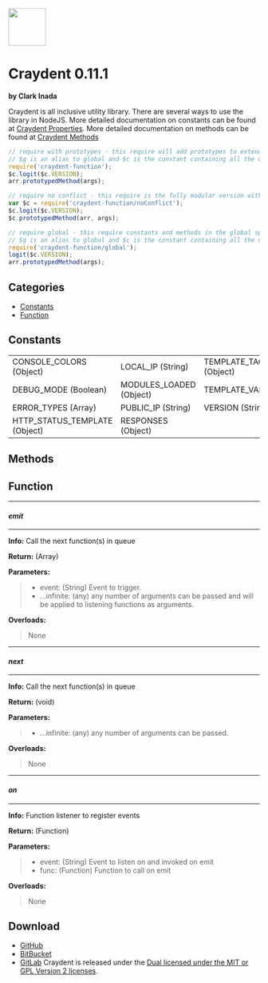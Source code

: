 <img src="http://craydent.com/JsonObjectEditor/img/svgs/craydent-logo.svg" width=75 height=75/>

# Craydent 0.11.1
**by Clark Inada**

Craydent is all inclusive utility library.  There are several ways to use the library in NodeJS.
More detailed documentation on constants can be found at [Craydent Properties](http://www.craydent.com/JsonObjectEditor/docs.html#/property/CraydentNode).
More detailed documentation on methods can be found at [Craydent Methods](http://www.craydent.com/JsonObjectEditor/docs.html#/method/CraydentNode)

```js
// require with prototypes - this require will add prototypes to extend classes and add two constants ($c, $g) to the global space.
// $g is an alias to global and $c is the constant containing all the utility methods and properties.
require('craydent-function');
$c.logit($c.VERSION);
arr.prototypedMethod(args);
```

```js
// require no conflict - this require is the fully modular version with no global constants, prototypes, or methods.
var $c = require('craydent-function/noConflict');
$c.logit($c.VERSION);
$c.prototypedMethod(arr, args);
```

```js
// require global - this require constants and methods in the global space and add prototypes to extend classes.
// $g is an alias to global and $c is the constant containing all the utility methods and properties.
require('craydent-function/global');
logit($c.VERSION);
arr.prototypedMethod(args);
```

## Categories

* [Constants](#markdown-header-constants)
* [Function](#markdown-header-function)

<a name='markdown-header-constants'></a>
## Constants

| | | |
| ----- | ----- | ----- |
| CONSOLE_COLORS (Object) |LOCAL_IP (String) |TEMPLATE_TAG_CONFIG (Object) |
DEBUG_MODE (Boolean) |MODULES_LOADED (Object) |TEMPLATE_VARS (Array) |
ERROR_TYPES (Array) |PUBLIC_IP (String) |VERSION (String) |
HTTP_STATUS_TEMPLATE (Object) |RESPONSES (Object) |


## Methods

<a name='markdown-header-function'></a>
## Function

*** 
#### _emit_ 
***

**Info:** Call the next function(s) in queue

**Return:** (Array<TResult>)

**Parameters:**

>* event: (String) Event to trigger.
>* ...infinite: (any) any number of arguments can be passed and will be applied to listening functions as arguments.

**Overloads:**

>None

*** 
#### _next_ 
***

**Info:** Call the next function(s) in queue

**Return:** (void)

**Parameters:**

>* ...infinite: (any) any number of arguments can be passed.

**Overloads:**

>None

*** 
#### _on_ 
***

**Info:** Function listener to register events

**Return:** (Function)

**Parameters:**

>* event: (String) Event to listen on and invoked on emit
>* func: (Function) Function to call on emit

**Overloads:**

>None




## Download

 * [GitHub](https://github.com/craydent/node-library/modules/function)
 * [BitBucket](https://bitbucket.org/craydent/node-library/modules/function)
 * [GitLab](https://gitlab.com/craydent/node-library/modules/function)
Craydent is released under the [Dual licensed under the MIT or GPL Version 2 licenses](http://craydent.com/license).<br>